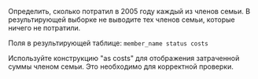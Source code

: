 Определить, сколько потратил в 2005 году каждый из членов семьи. В результирующей выборке не выводите тех членов семьи, которые ничего не потратили.

Поля в результирующей таблице:
`member_name
status
costs`

Используйте конструкцию "as costs" для отображения затраченной суммы членом семьи. Это необходимо для корректной проверки.